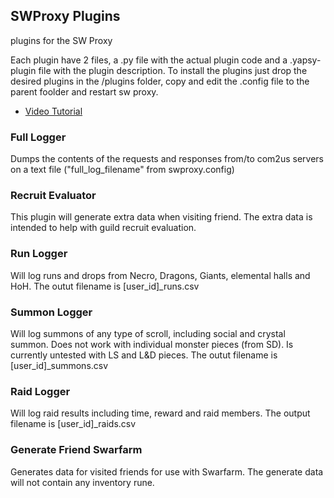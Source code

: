 ## SWProxy Plugins
plugins for the SW Proxy

Each plugin have 2 files, a .py file with the actual plugin code and a .yapsy-plugin file with the plugin description. 
To install the plugins just drop the desired plugins  in the /plugins folder, copy and edit the .config file to the parent foolder and restart sw proxy.


* [Video Tutorial](https://www.youtube.com/watch?v=T4zI6HViV9g)


### Full Logger
Dumps the contents of the requests and responses from/to com2us servers on a text file ("full_log_filename" from swproxy.config)

### Recruit Evaluator
This plugin will generate extra data when visiting friend. The extra data is intended to help with guild recruit evaluation.

### Run Logger
Will log runs and drops from Necro, Dragons, Giants, elemental halls and HoH. The outut filename is [user_id]_runs.csv  

### Summon Logger
Will log summons of any type of scroll, including social and crystal summon. Does not work with individual monster pieces (from SD). Is currently untested with LS and L&D pieces. The outut filename is [user_id]_summons.csv

### Raid Logger
Will log raid results including time, reward and raid members. The output filename is [user_id]_raids.csv

### Generate Friend Swarfarm
Generates data for visited friends for use with Swarfarm. The generate data will not contain any inventory rune.
